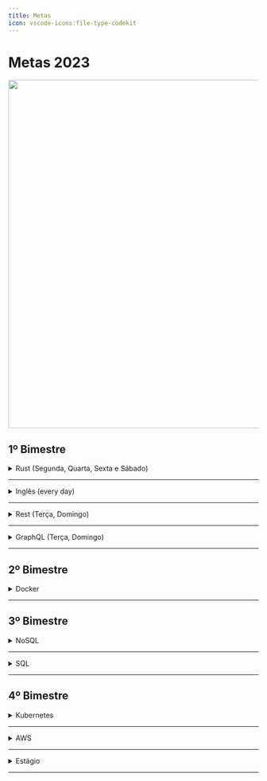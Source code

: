 ```yaml
---
title: Metas
icon: vscode-icons:file-type-codekit
---
```


# Metas 2023

<img align="center" width="700px" src="https://uploaddeimagens.com.br/images/004/308/836/full/learning.png?1674438835.png">

## 1º Bimestre


<details>
  <summary>Rust (Segunda, Quarta, Sexta e Sábado)</summary>

#meta: aprender a linguagem Rust o suficiente para ser capaz de escrever códigos simples e entender os conceitos básicos.

> rust é uma linguagem de programação moderna, poderosa e segura, ela se destaca muito entre outras linguagem de alto e baixo nível e tem tudo para crescer nesses próximos anos.

Ações:

- [ ] Aprender os conceitos básicos da linguagem Rust em um mês.
- [ ] Escrever uma cli usando Rust em dois meses.
- [ ] Criar um servidor http usando Rust em quatro meses.

Recursos:

- 1 hora de foco em Rust (Segunda, Quarta, Sexta e Sábado)
- [Aprenda Rust](https://www.youtube.com/watch?v=zWXloY0sslE&list=PLjSf4DcGBdiGCNOrCoFgtj0KrUq1MRUME)
- [Rust Book](https://rust-book.cs.brown.edu/title-page.html)
- [Rust Quizzes](https://rust-book.cs.brown.edu/)

Relatório de progresso:

- [x] Segunda 02/01/2023 | (120) minutos
- [ ] Quarta 04/01/2023 | (X) minutos
- [ ] Sexta 06/01/2023 | (X) minutos
- [ ] Sábado 07/01/2023 | (X) minutos

</details>

---


<details>
  <summary>Inglês (every day)</summary>

</details>

---

<details>
  <summary>Rest (Terça, Domingo)</summary>

#meta: aprender a fazer versionamento de API usando o padrão Rest e paginação de dados.

> O versionamento de API permite que você faça alterações na API sem quebrar a aplicação que consome a API, e a paginação de dados permite que você faça requisições de dados de forma paginada e não de forma completa.

Ações:

- [ ] Aprender os conceitos básicos de versionamento de API em um mês.
- [ ] Aprender os conceitos básicos de paginação de dados em um mês.
- [ ] Criar uma API REST usando versionamento de API e paginação de dados em dois meses.

Recursos:

- 1 hora de foco em Rest (Terça, Domingo)
- [How to Version a REST API](https://www.freecodecamp.org/news/how-to-version-a-rest-api/)
- [API Versioning with NodeJs and Express](https://www.mickpatterson.com.au/blog/api-versioning-with-nodejs-and-express)
- [How To Paginate Your NodeJS REST API Endpoints](https://medium.com/bb-tutorials-and-thoughts/how-to-paginate-your-nodejs-rest-api-endpoints-e98daface04d)

Relatório de progresso:

- [ ] Terça 03/01/2023 | (X) minutos
- [ ] Domingo 08/01/2023 | (X) minutos

</details>

---

<details>
<summary>GraphQL (Terça, Domingo)</summary>

  #meta: criar uma API GraphQL para solidificar os conhecimentos em GraphQL.

  > GraphQL é uma linguagem de consulta e uma estrutura de tempo de execução para APIs, e é uma alternativa ao padrão REST. Ela fornece uma maneira mais eficiente e flexível de atender aos dados de clientes, otimizando a quantidade de dados enviados e a latência da rede.

  Ações:

  - [ ] Revisar os conceitos básicos de GraphQL em um 10 dias.
  - [ ] Criar uma API GraphQL usando Apollo Server em um mês.
  - [ ] Aprender a consumir uma API GraphQL usando o Relay em um mês.

  Recursos:

  - Uma hora de foco em GraphQL (Terça, Domingo)
  - [GraphQL Zettel](https://zettels.vercel.app/http/graphql)
  - [Prisma TypeGraphQL](https://prisma.typegraphql.com/docs/intro)
  - [Apollo Server](https://github.com/NicolasLopes7/tiny-apollo-server)
  - [Apollo Client](https://github.com/NicolasLopes7/tiny-apollo-client)

  Relatório de progresso:

  - [ ] Terça 03/01/2023 | (X) minutos
  - [ ] Domingo 08/01/2023 | (X) minutos

</details>

---

## 2º Bimestre

<details>
  <summary>Docker</summary>

</details>

---

## 3º Bimestre

<details>
  <summary>NoSQL</summary>

</details>

---

<details>
  <summary>SQL</summary>

</details>

---

## 4º Bimestre

<details>
  <summary>Kubernetes</summary>

</details>

---

<details>
  <summary>AWS</summary>

</details>

---

<details>
  <summary>Estágio</summary>

</details>

---